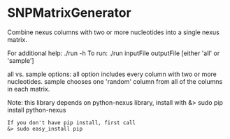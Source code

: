 SNPMatrixGenerator
==================

Combine nexus columns with two or more nucleotides into a single nexus matrix.

For additional help:
	./run -h
To run:
	./run inputFile outputFile [either 'all' or 'sample']

all vs. sample options:
	all option includes every column with two or more nucleotides.
	sample chooses one 'random' column from all of the columns in each
	matrix.

Note:
	this library depends on python-nexus library, install with
	&> sudo pip install python-nexus
	
	If you don't have pip install, first call
	&> sudo easy_install pip
